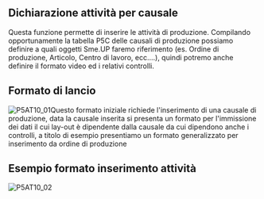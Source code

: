 ## Dichiarazione attività per causale
Questa funzione permette di inserire le attività di produzione.
Compilando opportunamente la tabella P5C delle causali di produzione possiamo definire a quali oggetti Sme.UP faremo riferimento (es. Ordine di produzione, Articolo, Centro di lavoro, ecc....), quindi potremo anche definire il formato video ed i relativi controlli.

## Formato di lancio
![P5AT10_01](https://doc.smeup.com/immagini/MBDOC_OGG-P_P5AT10/P5AT10_01.png)Questo formato iniziale richiede l'inserimento di una causale di produzione, data la causale inserita si presenta un formato per l'immissione dei dati il cui lay-out è dipendente dalla causale da cui dipendono anche i controlli, a titolo di esempio presentiamo un formato generalizzato per inserimento da ordine di produzione

## Esempio formato inserimento attività
![P5AT10_02](https://doc.smeup.com/immagini/MBDOC_OGG-P_P5AT10/P5AT10_02.png)